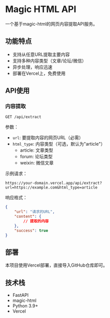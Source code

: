 # Magic HTML API

一个基于magic-html的网页内容提取API服务。

## 功能特点

- 支持从任意URL提取主要内容
- 支持多种内容类型（文章/论坛/微信）
- 异步处理，响应迅速
- 部署在Vercel上，免费使用

## API使用

### 内容提取

```
GET /api/extract
```

参数：
- `url`: 要提取内容的网页URL（必需）
- `html_type`: 内容类型（可选，默认为"article"）
  - article: 文章类型
  - forum: 论坛类型
  - weixin: 微信文章

示例请求：
```
https://your-domain.vercel.app/api/extract?url=https://example.com&html_type=article
```

响应格式：
```json
{
    "url": "请求的URL",
    "content": {
        // 提取的内容
    },
    "success": true
}
```

## 部署

本项目使用Vercel部署，直接导入GitHub仓库即可。

## 技术栈

- FastAPI
- magic-html
- Python 3.9+
- Vercel 